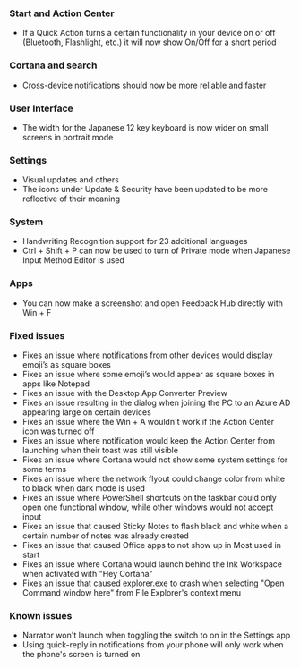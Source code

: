 ### Start and Action Center
- If a Quick Action turns a certain functionality in your device on or off (Bluetooth, Flashlight, etc.) it will now show On/Off for a short period

### Cortana and search
- Cross-device notifications should now be more reliable and faster

### User Interface
- The width for the Japanese 12 key keyboard is now wider on small screens in portrait mode

### Settings
- Visual updates and others
 - The icons under Update & Security have been updated to be more reflective of their meaning

### System
- Handwriting Recognition support for 23 additional languages
- Ctrl + Shift + P can now be used to turn of Private mode when Japanese Input Method Editor is used

### Apps
- You can now make a screenshot and open Feedback Hub directly with Win + F

### Fixed issues
- Fixes an issue where notifications from other devices would display emoji’s as square boxes
- Fixes an issue where some emoji’s would appear as square boxes in apps like Notepad
- Fixes an issue with the Desktop App Converter Preview
- Fixes an issue resulting in the dialog when joining the PC to an Azure AD appearing large on certain devices
- Fixes an issue where the Win + A wouldn't work if the Action Center icon was turned off
- Fixes an issue where notification would keep the Action Center from launching when their toast was still visible
- Fixes an issue where Cortana would not show some system settings for some terms
- Fixes an issue where the network flyout could change color from white to black when dark mode is used
- Fixes an issue where PowerShell shortcuts on the taskbar could only open one functional window, while other windows would not accept input
- Fixes an issue that caused Sticky Notes to flash black and white when a certain number of notes was already created
- Fixes an issue that caused Office apps to not show up in Most used in start
- Fixes an issue where Cortana would launch behind the Ink Workspace when activated with "Hey Cortana"
- Fixes an issue that caused explorer.exe to crash when selecting "Open Command window here" from File Explorer's context menu

### Known issues
- Narrator won't launch when toggling the switch to on in the Settings app
- Using quick-reply in notifications from your phone will only work when the phone's screen is turned on
